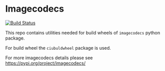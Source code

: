 # Imagecodecs 
[![Build Status](https://dev.azure.com/bokota/open%20source%20contrib/_apis/build/status/Czaki.imagecodecs?branchName=master)](https://dev.azure.com/bokota/open%20source%20contrib/_build/latest?definitionId=3&branchName=master)

This repo contains utilities needed for build wheels of `imagecodecs` python package. 

For build wheel the `ciubuldwheel` package is used. 

For more imagecodecs details please see https://pypi.org/project/imagecodecs/